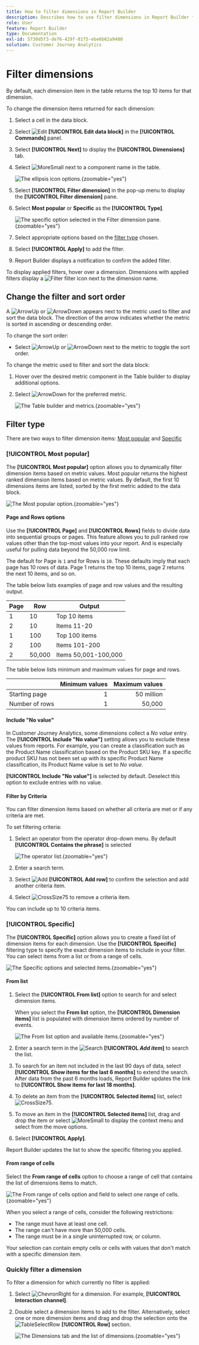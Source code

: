 ```yaml
---
title: How to filter dimensions in Report Builder
description: Describes how to use filter dimensions in Report Builder for Customer Journey Analytics
role: User
feature: Report Builder
type: Documentation
exl-id: 5730d5f3-de76-429f-81f5-ebe6b62a9480
solution: Customer Journey Analytics
---
```


# Filter dimensions

By default, each dimension item in the table returns the top 10 items for that dimension.

To change the dimension items returned for each dimension:

1. Select a cell in the data block.

1. Select ![Edit](/help/assets/icons/Edit.svg) **[!UICONTROL Edit data block]** in the **[!UICONTROL Commands]** panel.

1. Select **[!UICONTROL Next]** to display the **[!UICONTROL Dimensions]** tab.

1. Select ![MoreSmall](/help/assets/icons/MoreSmall.svg) next to a component name in the table.

    ![The ellipsis icon options.](./assets/image27.png){zoomable="yes"}

1. Select **[!UICONTROL Filter dimension]** in the pop-up menu to display the **[!UICONTROL Filter dimension]** pane.

1. Select **Most popular** or **Specific** as the **[!UICONTROL Type]**.

    ![The specific option selected in the Filter dimension pane.](./assets/image28.png){zoomable="yes"}

1. Select appropriate options based on the [filter type](#filter-type) chosen.

1. Select **[!UICONTROL Apply]** to add the filter.

1. Report Builder displays a notification to confirm the added filter.

To display applied filters, hover over a dimension. Dimensions with applied filters display a ![Filter](/help/assets/icons/Filter.svg) filter icon next to the dimension name.

## Change the filter and sort order

A ![ArrowUp](/help/assets/icons/ArrowUp.svg) or ![ArrowDown](/help/assets/icons/ArrowDown.svg) appears next to the metric used to filter and sort the data block. The direction of the arrow indicates whether the metric is sorted in ascending or descending order.

To change the sort order:

- Select ![ArrowUp](/help/assets/icons/ArrowUp.svg) or ![ArrowDown](/help/assets/icons/ArrowDown.svg) next to the metric to toggle the sort order.

To change the metric used to filter and sort the data block:

1. Hover over the desired metric component in the Table builder to display additional options.

2. Select ![ArrowDown](/help/assets/icons/ArrowDown.svg) for the preferred metric.

   ![The Table builder and metrics.](./assets/image30.png){zoomable="yes"}



## Filter type

There are two ways to filter dimension items: [Most popular](#most-popular) and [Specific](#specific-filtering)

### **[!UICONTROL Most popular]**

The **[!UICONTROL Most popular]** option allows you to dynamically filter dimension items based on metric values. Most popular returns the highest ranked dimension items based on metric values. By default, the first 10 dimensions items are listed, sorted by the first metric added to the data block.

 ![The Most popular option.](./assets/image29.png){zoomable="yes"}


#### Page and Rows options

Use the **[!UICONTROL Page]** and **[!UICONTROL Rows]** fields to divide data into sequential groups or pages. This feature allows you to pull ranked row values other than the top-most values into your report. And is especially useful for pulling data beyond the 50,000 row limit.

The default for Page is `1` and for Rows is `10`. These defaults imply that each page has 10 rows of data. Page 1 returns the top 10 items, page 2 returns the next 10 items, and so on.

The table below lists examples of page and row values and the resulting output.

| Page | Row    | Output               | 
|------|--------|----------------------|
| 1    | 10     | Top 10 items         |
| 2    | 10     | Items 11-20          |
| 1    | 100    | Top 100 items        |
| 2    | 100    | Items 101-200        |
| 2    | 50,000 | Items 50,001-100,000 |

The table below lists minimum and maximum values for page and rows.

|       | Minimum values | Maximum values |
|-------|---------------:|---------------:|
| Starting page | 1| 50 million |
| Number of rows| 1| 50,000|


#### Include "No value"

In Customer Journey Analytics, some dimensions collect a *No value* entry. The **[!UICONTROL Include "No value"]** setting allows you to exclude these values from reports. For example, you can create a classification such as the Product Name classification based on the Product SKU key. If a specific product SKU has not been set up with its specific Product Name classification, its Product Name value is set to *No value*.

**[!UICONTROL Include "No value"]** is selected by default. Deselect this option to exclude entries with no value.

#### Filter by Criteria

You can filter dimension items based on whether all criteria are met or if any criteria are met.

To set filtering criteria:

1. Select an operator from the operator drop-down menu. By default **[!UICONTROL Contains the phrase]** is selected

    ![The operator list.](./assets/image31.png){zoomable="yes"}

1. Enter a search term.

1. Select ![Add](/help/assets/icons/Add.svg) **[!UICONTROL Add row]** to confirm the selection and add another criteria item.

1. Select ![CrossSize75](/help/assets/icons/CrossSize75.svg) to remove a criteria item.

You can include up to 10 criteria items.

### **[!UICONTROL  Specific]**

The **[!UICONTROL Specific]** option allows you to create a fixed list of dimension items for each dimension. Use the **[!UICONTROL Specific]** filtering type to specify the exact dimension items to include in your filter. You can select items from a list or from a range of cells.

![The Specific options and selected items.](./assets/image32.png){zoomable="yes"}

#### From list

1. Select the **[!UICONTROL From list]** option to search for and select dimension items.

    When you select the **From list** option, the **[!UICONTROL Dimension items]** list is populated with dimension items ordered by number of events.

    ![The From list option and available items.](./assets/image33.png){zoomable="yes"}

1. Enter a search term in the ![Search](/help/assets/icons/Search.svg) **[!UICONTROL _Add item_]** to search the list.

1. To search for an item not included in the last 90 days of data, select **[!UICONTROL Show items for the last 6 months]** to extend the search. After data from the past 6 months loads, Report Builder updates the link to **[!UICONTROL Show items for last 18 months]**.

1. To delete an item from the **[!UICONTROL Selected items]** list, select ![CrossSize75](/help/assets/icons/CrossSize75.svg).

1. To move an item in the **[!UICONTROL Selected items]** list, drag and drop the item or select ![MoreSmall](/help/assets/icons/MoreSmall.svg) to display the context menu and select from the move options.

1. Select **[!UICONTROL Apply]**.

Report Builder updates the list to show the specific filtering you applied.

#### From range of cells

Select the **From range of cells** option to choose a range of cell that contains the list of dimensions items to match.

 ![The From range of cells option and field to select one range of cells.](./assets/image37.png){zoomable="yes"}

When you select a range of cells, consider the following restrictions:

- The range must have at least one cell.
- The range can't have more than 50,000 cells.
- The range must be in a single uninterrupted row, or column.

Your selection can contain empty cells or cells with values that don't match with a specific dimension item.


### Quickly filter a dimension

To filter a dimension for which currently no filter is applied:

1. Select ![ChevronRight](/help/assets/icons/ChevronRight.svg) for a dimension. For example, **[!UICONTROL Interaction channel]**.

1. Double select a dimension items to add to the filter. Alternatively, select one or more dimension items and drag and drop the selection onto the ![TableSelectRow](/help/assets/icons/TableSelectRow.svg) **[!UICONTROL Row]** section.

   ![The Dimensions tab and the list of dimensions.](./assets/quickly-filter.png){zoomable="yes"}

